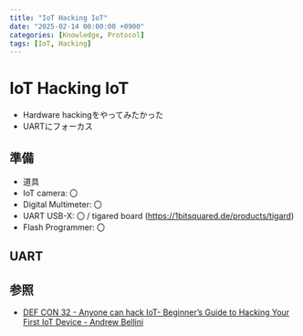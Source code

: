 ```yaml
---
title: "IoT Hacking IoT"
date: "2025-02-14 00:00:00 +0900"
categories: [Knowledge, Protocol]
tags: [IoT, Hacking]
---
```


# IoT Hacking IoT

- Hardware hackingをやってみたかった
- UARTにフォーカス

## 準備

- 道具
- IoT camera: 〇
- Digital Multimeter: 〇
- UART USB-X: 〇 / tigared board (https://1bitsquared.de/products/tigard)
- Flash Programmer: 〇

## UART

## 参照

- [DEF CON 32 - Anyone can hack IoT- Beginner’s Guide to Hacking Your First IoT Device - Andrew Bellini](https://www.youtube.com/watch?v=YPcOwKtRuDQ&t=11s)
